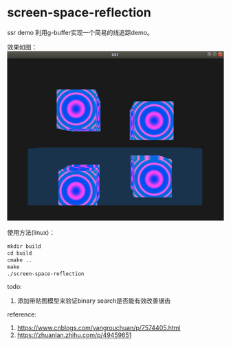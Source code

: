 # screen-space-reflection
ssr demo
利用g-buffer实现一个简易的线追踪demo。

效果如图：
![image](https://github.com/newMember1/screen-space-reflection/blob/master/pics/Screenshot%20from%202021-09-06%2023-22-43.png)

使用方法(linux)：
```shell
mkdir build
cd build
cmake ..
make
./screen-space-reflection
```

todo:
1.  添加带贴图模型来验证binary search是否能有效改善锯齿

reference:
1.  https://www.cnblogs.com/yangrouchuan/p/7574405.html
2.  https://zhuanlan.zhihu.com/p/49459651
